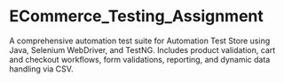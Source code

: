 # ECommerce_Testing_Assignment
A comprehensive automation test suite for Automation Test Store using Java, Selenium WebDriver, and TestNG. Includes product validation, cart and checkout workflows, form validations, reporting, and dynamic data handling via CSV.
